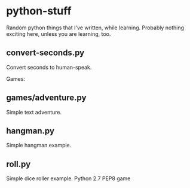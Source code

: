 # python-stuff
Random python things that I've written, while learning. Probably nothing exciting here, unless you are learning, too.

## convert-seconds.py
Convert seconds to human-speak.

Games:
## games/adventure.py
Simple text adventure.

## hangman.py
Simple hangman example.

## roll.py 
Simple dice roller example. Python 2.7 PEP8 game
